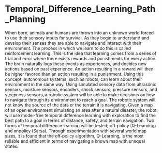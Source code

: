 # Temporal_Difference_Learning_Path_Planning
When born, animals and humans are thrown into an unknown world forced to use their sensory inputs for survival. As they begin to understand and develop their senses they are able to navigate and interact with their environment. The process in which we learn to do this is called reinforcement learning. This is the idea that learning comes from a series of trial and error where there exists rewards and punishments for every action. The brain naturally logs these events as experiences, and decides new actions based on past experience. An action resulting in a reward will then be higher favored than an action resulting in a punishment. Using this concept, autonomous systems, such as robots, can learn about their environment in the same way. Using simulated sensory data from ultrasonic sensors, moisture sensors, encoders, shock sensors, pressure sensors, and steepness sensors, a robotic system will be able to make decisions on how to navigate through its environment to reach a goal. The robotic system will not know the source of the data or the terrain it is navigating. Given a map of an open environment simulating an area after a natural disaster, the robot will use model-free temporal difference learning with exploration to find the best path to a goal in terms of distance, safety, and terrain navigation. Two forms of temporal difference learning will be tested; off-policy (Q-Learning) and onpolicy (Sarsa). Through experimentation with several world map sizes, it is found that the off-policy algorithm, Q-Learning, is the most reliable and efficient in terms of navigating a known map with unequal states.
